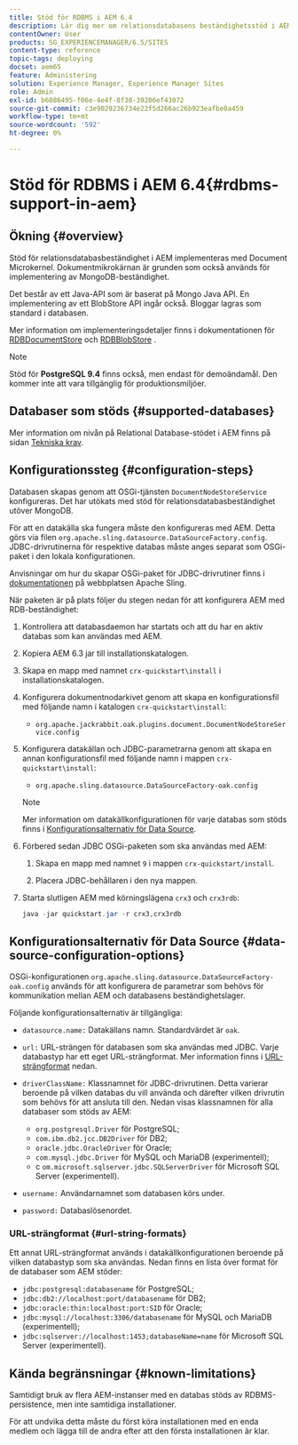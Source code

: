 ```yaml
---
title: Stöd för RDBMS i AEM 6.4
description: Lär dig mer om relationsdatabasens beständighetsstöd i AEM 6.4 och de tillgängliga konfigurationsalternativen.
contentOwner: User
products: SG_EXPERIENCEMANAGER/6.5/SITES
content-type: reference
topic-tags: deploying
docset: aem65
feature: Administering
solution: Experience Manager, Experience Manager Sites
role: Admin
exl-id: b6886495-f06e-4e4f-8f38-39206ef43072
source-git-commit: c3e9029236734e22f5d266ac26b923eafbe0a459
workflow-type: tm+mt
source-wordcount: '592'
ht-degree: 0%

---
```


# Stöd för RDBMS i AEM 6.4{#rdbms-support-in-aem}

## Ökning {#overview}

Stöd för relationsdatabasbeständighet i AEM implementeras med Document Microkernel. Dokumentmikrokärnan är grunden som också används för implementering av MongoDB-beständighet.

Det består av ett Java-API som är baserat på Mongo Java API. En implementering av ett BlobStore API ingår också. Bloggar lagras som standard i databasen.

Mer information om implementeringsdetaljer finns i dokumentationen för [RDBDocumentStore](https://jackrabbit.apache.org/oak/docs/apidocs/org/apache/jackrabbit/oak/plugins/document/rdb/RDBDocumentStore.html) och [RDBBlobStore](https://jackrabbit.apache.org/oak/docs/apidocs/org/apache/jackrabbit/oak/plugins/document/rdb/RDBBlobStore.html) .

>[!NOTE]
>
>Stöd för **PostgreSQL 9.4** finns också, men endast för demoändamål. Den kommer inte att vara tillgänglig för produktionsmiljöer.

## Databaser som stöds {#supported-databases}

Mer information om nivån på Relational Database-stödet i AEM finns på sidan [Tekniska krav](/help/sites-deploying/technical-requirements.md).

## Konfigurationssteg {#configuration-steps}

Databasen skapas genom att OSGi-tjänsten `DocumentNodeStoreService` konfigureras. Det har utökats med stöd för relationsdatabasbeständighet utöver MongoDB.

För att en datakälla ska fungera måste den konfigureras med AEM. Detta görs via filen `org.apache.sling.datasource.DataSourceFactory.config`. JDBC-drivrutinerna för respektive databas måste anges separat som OSGi-paket i den lokala konfigurationen.

Anvisningar om hur du skapar OSGi-paket för JDBC-drivrutiner finns i [dokumentationen](https://sling.apache.org/documentation/bundles/datasource-providers.html#convert-driver-jars-to-bundle) på webbplatsen Apache Sling.

När paketen är på plats följer du stegen nedan för att konfigurera AEM med RDB-beständighet:

1. Kontrollera att databasdaemon har startats och att du har en aktiv databas som kan användas med AEM.
1. Kopiera AEM 6.3 jar till installationskatalogen.
1. Skapa en mapp med namnet `crx-quickstart\install` i installationskatalogen.
1. Konfigurera dokumentnodarkivet genom att skapa en konfigurationsfil med följande namn i katalogen `crx-quickstart\install`:

   * `org.apache.jackrabbit.oak.plugins.document.DocumentNodeStoreService.config`

1. Konfigurera datakällan och JDBC-parametrarna genom att skapa en annan konfigurationsfil med följande namn i mappen `crx-quickstart\install`:

   * `org.apache.sling.datasource.DataSourceFactory-oak.config`

   >[!NOTE]
   >
   >Mer information om datakällkonfigurationen för varje databas som stöds finns i [Konfigurationsalternativ för Data Source](/help/sites-deploying/rdbms-support-in-aem.md#data-source-configuration-options).

1. Förbered sedan JDBC OSGi-paketen som ska användas med AEM:

   1. Skapa en mapp med namnet `9` i mappen `crx-quickstart/install`.

   1. Placera JDBC-behållaren i den nya mappen.

1. Starta slutligen AEM med körningslägena `crx3` och `crx3rdb`:

   ```java
   java -jar quickstart.jar -r crx3,crx3rdb
   ```

## Konfigurationsalternativ för Data Source {#data-source-configuration-options}

OSGi-konfigurationen `org.apache.sling.datasource.DataSourceFactory-oak.config` används för att konfigurera de parametrar som behövs för kommunikation mellan AEM och databasens beständighetslager.

Följande konfigurationsalternativ är tillgängliga:

* `datasource.name:` Datakällans namn. Standardvärdet är `oak`.

* `url:` URL-strängen för databasen som ska användas med JDBC. Varje databastyp har ett eget URL-strängformat. Mer information finns i [URL-strängformat](/help/sites-deploying/rdbms-support-in-aem.md#url-string-formats) nedan.

* `driverClassName:` Klassnamnet för JDBC-drivrutinen. Detta varierar beroende på vilken databas du vill använda och därefter vilken drivrutin som behövs för att ansluta till den. Nedan visas klassnamnen för alla databaser som stöds av AEM:

   * `org.postgresql.Driver` för PostgreSQL;
   * `com.ibm.db2.jcc.DB2Driver` för DB2;
   * `oracle.jdbc.OracleDriver` för Oracle;
   * `com.mysql.jdbc.Driver` för MySQL och MariaDB (experimentell);
   * c `om.microsoft.sqlserver.jdbc.SQLServerDriver` för Microsoft SQL Server (experimentell).

* `username:` Användarnamnet som databasen körs under.

* `password:` Databaslösenordet.

### URL-strängformat {#url-string-formats}

Ett annat URL-strängformat används i datakällkonfigurationen beroende på vilken databastyp som ska användas. Nedan finns en lista över format för de databaser som AEM stöder:

* `jdbc:postgresql:databasename` för PostgreSQL;
* `jdbc:db2://localhost:port/databasename` för DB2;
* `jdbc:oracle:thin:localhost:port:SID` för Oracle;
* `jdbc:mysql://localhost:3306/databasename` för MySQL och MariaDB (experimentell);
* `jdbc:sqlserver://localhost:1453;databaseName=name` för Microsoft SQL Server (experimentell).

## Kända begränsningar {#known-limitations}

Samtidigt bruk av flera AEM-instanser med en databas stöds av RDBMS-persistence, men inte samtidiga installationer.

För att undvika detta måste du först köra installationen med en enda medlem och lägga till de andra efter att den första installationen är klar.
